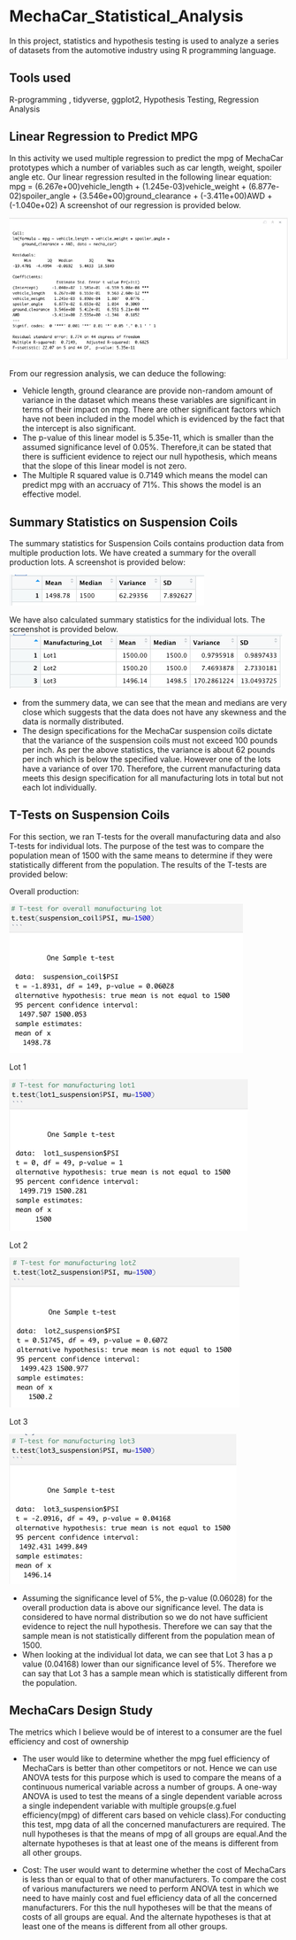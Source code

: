 # MechaCar_Statistical_Analysis

In this project, statistics and hypothesis testing is used to analyze a series of datasets from the automotive industry using R programming language.

## Tools used

R-programming , tidyverse, ggplot2, Hypothesis Testing, Regression Analysis

## Linear Regression to Predict MPG

In this activity we used multiple regression to predict the mpg of MechaCar prototypes which a number of variables such as car length, weight, spoiler angle etc. Our linear regression resulted in the following linear equation: 
mpg = (6.267e+00)vehicle_length + (1.245e-03)vehicle_weight + (6.877e-02)spoiler_angle + (3.546e+00)ground_clearance + (-3.411e+00)AWD + (-1.040e+02)
A screenshot of our regression is provided below. 

![](https://github.com/shahkibria/MechaCar_Statistical_Analysis/blob/main/Screenshots/MechaCar%20-%20Multi%20Regression.png)

From our regression analysis, we can deduce the following: 
 - Vehicle length, ground clearance are provide non-random amount of variance in the dataset which means these variables are significant in terms of their impact on mpg. There are other significant factors which have not been included in the model which is evidenced by the fact that the intercept is also significant. 
 - The p-value of this linear model is 5.35e-11, which is smaller than the assumed significance level of 0.05%. Therefore,it can be stated that there is sufficient evidence to reject our null hypothesis, which means that the slope of this linear model is not zero. 
 - The Multiple R squared value is 0.7149 which means the model can predict mpg with an accruacy of 71%. This shows the model is an effective model. 
 
 ## Summary Statistics on Suspension Coils

 The summary statistics for Suspension Coils contains production data from multiple production lots. We have created a summary for the overall production lots. A screenshot is provided below: 

 ![](https://github.com/shahkibria/MechaCar_Statistical_Analysis/blob/main/Screenshots/SuspensionCoil%20-%20Total%20Summary.png)

 We have also calculated summary statistics for the individual lots. The screenshot is provided below. 
 ![](https://github.com/shahkibria/MechaCar_Statistical_Analysis/blob/main/Screenshots/SuspensionCoil%20-%20Lot%20Summary.png)

  - from the summery data, we can see that the mean and medians are very close which suggests that the data does not have any skewness and the data is normally distributed. 
  - The design specifications for the MechaCar suspension coils dictate that the variance of the suspension coils must not exceed 100 pounds per inch. As per the above statistics, the variance is about 62 pounds per inch which is below the specified value. However one of the lots have a variance of over 170. Therefore, the current manufacturing data meets this design specification for all manufacturing lots in total but not each lot individually. 

## T-Tests on Suspension Coils

For this section, we ran T-tests for the overall manufacturing data and also T-tests for individual lots. The purpose of the test was to compare the population mean of 1500 with the same means to determine if they were statistically different from the population. The results of the T-tests are provided below: 

Overall production: 

![](https://github.com/shahkibria/MechaCar_Statistical_Analysis/blob/main/Screenshots/T%20Test%20-%20Overall.png)

Lot 1

![](https://github.com/shahkibria/MechaCar_Statistical_Analysis/blob/main/Screenshots/T%20Test%20-%20Lot%201.png)

Lot 2

![](https://github.com/shahkibria/MechaCar_Statistical_Analysis/blob/main/Screenshots/T%20Test%20-%20Lot%202.png)

Lot 3

![](https://github.com/shahkibria/MechaCar_Statistical_Analysis/blob/main/Screenshots/T%20Test%20-%20Lot%203.png)

 - Assuming the significance level of 5%, the p-value (0.06028) for the overall production data is above our significance level. The data is considered to have normal distribution so we do not have sufficient evidence to reject the null hypothesis. Therefore we can say that the sample mean is not statistically different from the population mean of 1500. 
 - When looking at the individual lot data, we can see that Lot 3 has a p value (0.04168) lower than our significance level of 5%. Therefore we can say that Lot 3 has a sample mean which is statistically different from the population. 

## MechaCars Design Study

The metrics which I believe would be of interest to a consumer are the fuel efficiency and cost of ownership

 - The user would like to determine whether the mpg fuel efficiency of MechaCars is better than other competitors or not. Hence we can use ANOVA tests for this purpose which is used to compare the means of a continuous numerical variable across a number of groups. A one-way ANOVA is used to test the means of a single dependent variable across a single independent variable with multiple groups(e.g.fuel efficiency(mpg) of different cars based on vehicle class).For conducting this test, mpg data of all the concerned manufacturers are required. The null hypotheses is that the means of mpg of all groups are equal.And the alternate hypotheses is that at least one of the means is different from all other groups.

 - Cost: The user would want to determine whether the cost of MechaCars is less than or equal to that of other manufacturers. To compare the cost of various manufacturers we need to perform ANOVA test in which we need to have mainly cost and fuel efficiency data of all the concerned manufacturers. For this the null hypotheses will be that the means of costs of all groups are equal. And the alternate hypotheses is that at least one of the means is different from all other groups. 
 
